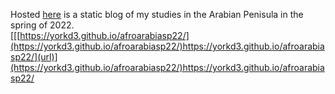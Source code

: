 Hosted [here]([url](https://yorkd3.github.io/afroarabiasp22/)) is a static blog of my studies in the Arabian Penisula in the spring of 2022. <br />
[[[https://yorkd3.github.io/afroarabiasp22/](https://yorkd3.github.io/afroarabiasp22/)https://yorkd3.github.io/afroarabiasp22/](url)](https://yorkd3.github.io/afroarabiasp22/)https://yorkd3.github.io/afroarabiasp22/

